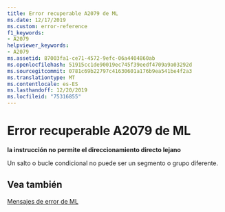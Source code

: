 ```yaml
---
title: Error recuperable A2079 de ML
ms.date: 12/17/2019
ms.custom: error-reference
f1_keywords:
- A2079
helpviewer_keywords:
- A2079
ms.assetid: 87003fa1-ce71-4572-9efc-06a4404860ab
ms.openlocfilehash: 51915cc1de90019ec745f39eedf4709a9a03292d
ms.sourcegitcommit: 0781c69b22797c41630601a176b9ea541be4f2a3
ms.translationtype: MT
ms.contentlocale: es-ES
ms.lasthandoff: 12/20/2019
ms.locfileid: "75316855"
---
```

# <a name="ml-nonfatal-error-a2079"></a>Error recuperable A2079 de ML

**la instrucción no permite el direccionamiento directo lejano**

Un salto o bucle condicional no puede ser un segmento o grupo diferente.

## <a name="see-also"></a>Vea también

[Mensajes de error de ML](ml-error-messages.md)
